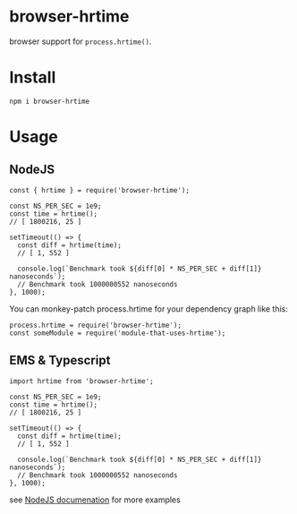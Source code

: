 # browser-hrtime
browser support for `process.hrtime()`.
# Install
`npm i browser-hrtime`
# Usage
## NodeJS
```
const { hrtime } = require('browser-hrtime');

const NS_PER_SEC = 1e9;
const time = hrtime();
// [ 1800216, 25 ]

setTimeout(() => {
  const diff = hrtime(time);
  // [ 1, 552 ]

  console.log(`Benchmark took ${diff[0] * NS_PER_SEC + diff[1]} nanoseconds`);
  // Benchmark took 1000000552 nanoseconds
}, 1000);
```

You can monkey-patch process.hrtime for your dependency graph like this:
```
process.hrtime = require('browser-hrtime');
const someModule = require('module-that-uses-hrtime');
```

## EMS & Typescript
```
import hrtime from 'browser-hrtime';

const NS_PER_SEC = 1e9;
const time = hrtime();
// [ 1800216, 25 ]

setTimeout(() => {
  const diff = hrtime(time);
  // [ 1, 552 ]

  console.log(`Benchmark took ${diff[0] * NS_PER_SEC + diff[1]} nanoseconds`);
  // Benchmark took 1000000552 nanoseconds
}, 1000);
```
see [NodeJS documenation](https://nodejs.org/api/process.html#process_process_hrtime_time) for more examples
